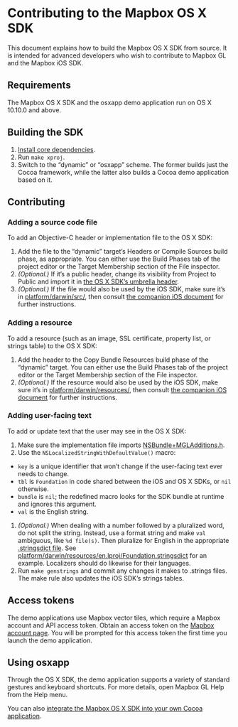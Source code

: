 # Contributing to the Mapbox OS X SDK

This document explains how to build the Mapbox OS X SDK from source. It is intended for advanced developers who wish to contribute to Mapbox GL and the Mapbox iOS SDK.

## Requirements

The Mapbox OS X SDK and the osxapp demo application run on OS X 10.10.0 and above.

## Building the SDK

1. [Install core dependencies](../../INSTALL.md).
1. Run `make xproj`.
1. Switch to the “dynamic” or “osxapp” scheme. The former builds just the Cocoa framework, while the latter also builds a Cocoa demo application based on it.

## Contributing

### Adding a source code file

To add an Objective-C header or implementation file to the OS X SDK:

1. Add the file to the “dynamic” target’s Headers or Compile Sources build phase, as appropriate. You can either use the Build Phases tab of the project editor or the Target Membership section of the File inspector.
1. _(Optional.)_ If it’s a public header, change its visibility from Project to Public and import it in [the OS X SDK’s umbrella header](./src/Mapbox.h).
1. _(Optional.)_ If the file would also be used by the iOS SDK, make sure it’s in [platform/darwin/src/](../darwin/src/), then consult [the companion iOS document](../ios/DEVELOPING.md#adding-a-source-code-file) for further instructions.

### Adding a resource

To add a resource (such as an image, SSL certificate, property list, or strings table) to the OS X SDK:

1. Add the header to the Copy Bundle Resources build phase of the “dynamic” target. You can either use the Build Phases tab of the project editor or the Target Membership section of the File inspector.
1. _(Optional.)_ If the resource would also be used by the iOS SDK, make sure it’s in [platform/darwin/resources/](../darwin/resources/), then consult [the companion iOS document](../ios/DEVELOPING.md#adding-a-resource) for further instructions.

### Adding user-facing text

To add or update text that the user may see in the OS X SDK:

1. Make sure the implementation file imports [NSBundle+MGLAdditions.h](../darwin/src/NSBundle+MGLAdditions.h).
1. Use the `NSLocalizedStringWithDefaultValue()` macro:
  * `key` is a unique identifier that won’t change if the user-facing text ever needs to change.
  * `tbl` is `Foundation` in code shared between the iOS and OS X SDKs, or `nil` otherwise.
  * `bundle` is `nil`; the redefined macro looks for the SDK bundle at runtime and ignores this argument.
  * `val` is the English string.
1. _(Optional.)_ When dealing with a number followed by a pluralized word, do not split the string. Instead, use a format string and make `val` ambiguous, like `%d file(s)`. Then pluralize for English in the appropriate [.stringsdict file](https://developer.apple.com/library/mac/documentation/MacOSX/Conceptual/BPInternational/StringsdictFileFormat/StringsdictFileFormat.html). See [platform/darwin/resources/en.lproj/Foundation.stringsdict](../darwin/resources/en.lproj/Foundation.stringsdict) for an example. Localizers should do likewise for their languages.
1. Run `make genstrings` and commit any changes it makes to .strings files. The make rule also updates the iOS SDK’s strings tables.

## Access tokens

The demo applications use Mapbox vector tiles, which require a Mapbox account and API access token. Obtain an access token on the [Mapbox account page](https://www.mapbox.com/studio/account/tokens/). You will be prompted for this access token the first time you launch the demo application.

## Using osxapp

Through the OS X SDK, the demo application supports a variety of standard gestures and keyboard shortcuts. For more details, open Mapbox GL Help from the Help menu.

You can also [integrate the Mapbox OS X SDK into your own Cocoa application](INSTALL.md).
